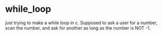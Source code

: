 # while_loop
just trying to make a while loop in c.
Supposed to ask a user for a number, scan the number, and ask for another as long as the number is NOT -1.
